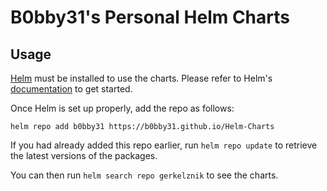 # B0bby31's Personal Helm Charts

## Usage

[Helm](https://helm.sh) must be installed to use the charts.
Please refer to Helm's [documentation](https://helm.sh/docs/) to get started.

Once Helm is set up properly, add the repo as follows:

```console
helm repo add b0bby31 https://b0bby31.github.io/Helm-Charts
```

If you had already added this repo earlier, run `helm repo update` to retrieve the latest versions of the packages.

You can then run `helm search repo gerkelznik` to see the charts.
